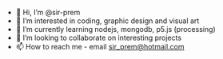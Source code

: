 - 👋 Hi, I’m @sir-prem
- 👀 I’m interested in coding, graphic design and visual art
- 🌱 I’m currently learning nodejs, mongodb, p5.js (processing)
- 💞️ I’m looking to collaborate on interesting projects
- 📫 How to reach me - email sir_prem@hotmail.com

<!---
sir-prem/sir-prem is a ✨ special ✨ repository because its `README.md` (this file) appears on your GitHub profile.
You can click the Preview link to take a look at your changes.
--->
